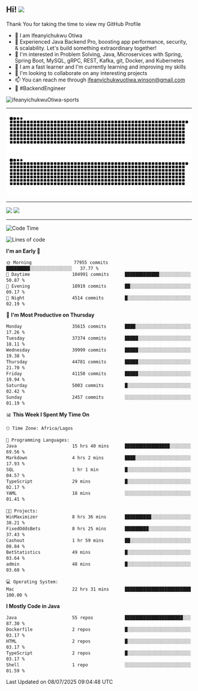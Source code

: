 <!-- BLOG-POST-LIST:START --><!-- BLOG-POST-LIST:END -->

## Hi! <img src="https://media.giphy.com/media/hvRJCLFzcasrR4ia7z/giphy.gif" width="4%"> 

Thank You for taking the time to view my GitHub Profile

- 👋 I am Ifeanyichukwu Otiwa
- 🚀 Experienced Java Backend Pro, boosting app performance, security, & scalability. Let's build something extraordinary together!
- 👀 I'm interested in Problem Solving, Java, Microservices with Spring, Spring Boot, MySQL, gRPC, REST, Kafka, git, Docker, and Kubernetes
- 🌱 I am a fast learner and I'm currently learning and improving my skills
- 💞️ I'm looking to collaborate on any interesting projects
- 📫 You can reach me through ifeanyichukwuotiwa.winson@gmail.com
- 🚀 #BackendEngineer

<p align="left" marginTop="10px"> <img src="https://komarev.com/ghpvc/?username=ifeanyichukwuOtiwa-sports&label=Profile%20views&color=0e75b6&style=for-the-badge" alt="ifeanyichukwuOtiwa-sports" /> </p>

***

<!--🐍📈SNAKEGRAPH / 🌐WEBSITE: https://github.com/Platane/snk -->
![github contribution grid snake animation](https://raw.githubusercontent.com/ifeanyichukwuOtiwa-sports/ifeanyichukwuOtiwa-sports/output/github-contribution-grid-snake-dark.svg#gh-dark-mode-only)![github contribution grid snake animation](https://raw.githubusercontent.com/ifeanyichukwuOtiwa-sports/ifeanyichukwuOtiwa-sports/output/github-contribution-grid-snake.svg#gh-light-mode-only)

***

<p float="left">
  <img float="left" src="https://github-readme-stats.vercel.app/api?username=ifeanyichukwuOtiwa-sports&count_private=true&include_all_commits=true&theme=react&show_icons=true" />
  <img float="right" src="https://github-readme-stats.vercel.app/api/top-langs/?username=ifeanyichukwuOtiwa-sports&layout=compact&show_icons=true&theme=react" /> 
</p>

***



<!--START_SECTION:waka-->
![Code Time](http://img.shields.io/badge/Code%20Time-3%2C928%20hrs%2013%20mins-blue)

![Lines of code](https://img.shields.io/badge/From%20Hello%20World%20I%27ve%20Written-56.4%20million%20lines%20of%20code-blue)

**I'm an Early 🐤** 

```text
🌞 Morning                77955 commits       █████████░░░░░░░░░░░░░░░░   37.77 % 
🌆 Daytime                104991 commits      █████████████░░░░░░░░░░░░   50.87 % 
🌃 Evening                18919 commits       ██░░░░░░░░░░░░░░░░░░░░░░░   09.17 % 
🌙 Night                  4514 commits        █░░░░░░░░░░░░░░░░░░░░░░░░   02.19 % 
```
📅 **I'm Most Productive on Thursday** 

```text
Monday                   35615 commits       ████░░░░░░░░░░░░░░░░░░░░░   17.26 % 
Tuesday                  37374 commits       █████░░░░░░░░░░░░░░░░░░░░   18.11 % 
Wednesday                39999 commits       █████░░░░░░░░░░░░░░░░░░░░   19.38 % 
Thursday                 44781 commits       █████░░░░░░░░░░░░░░░░░░░░   21.70 % 
Friday                   41150 commits       █████░░░░░░░░░░░░░░░░░░░░   19.94 % 
Saturday                 5003 commits        █░░░░░░░░░░░░░░░░░░░░░░░░   02.42 % 
Sunday                   2457 commits        ░░░░░░░░░░░░░░░░░░░░░░░░░   01.19 % 
```


📊 **This Week I Spent My Time On** 

```text
🕑︎ Time Zone: Africa/Lagos

💬 Programming Languages: 
Java                     15 hrs 40 mins      █████████████████░░░░░░░░   69.56 % 
Markdown                 4 hrs 2 mins        ████░░░░░░░░░░░░░░░░░░░░░   17.93 % 
SQL                      1 hr 1 min          █░░░░░░░░░░░░░░░░░░░░░░░░   04.57 % 
TypeScript               29 mins             █░░░░░░░░░░░░░░░░░░░░░░░░   02.17 % 
YAML                     18 mins             ░░░░░░░░░░░░░░░░░░░░░░░░░   01.41 % 

🐱‍💻 Projects: 
WinMaximizer             8 hrs 36 mins       ██████████░░░░░░░░░░░░░░░   38.21 % 
FixedOddsBets            8 hrs 25 mins       █████████░░░░░░░░░░░░░░░░   37.43 % 
Cashout                  1 hr 59 mins        ██░░░░░░░░░░░░░░░░░░░░░░░   08.84 % 
BetStatistics            49 mins             █░░░░░░░░░░░░░░░░░░░░░░░░   03.64 % 
admin                    48 mins             █░░░░░░░░░░░░░░░░░░░░░░░░   03.60 % 

💻 Operating System: 
Mac                      22 hrs 31 mins      █████████████████████████   100.00 % 
```

**I Mostly Code in Java** 

```text
Java                     55 repos            ██████████████████████░░░   87.30 % 
Dockerfile               2 repos             █░░░░░░░░░░░░░░░░░░░░░░░░   03.17 % 
HTML                     2 repos             █░░░░░░░░░░░░░░░░░░░░░░░░   03.17 % 
TypeScript               2 repos             █░░░░░░░░░░░░░░░░░░░░░░░░   03.17 % 
Shell                    1 repo              ░░░░░░░░░░░░░░░░░░░░░░░░░   01.59 % 
```




 Last Updated on 08/07/2025 09:04:48 UTC
<!--END_SECTION:waka-->

<!--
<p align="center">
![trophy](https://github-profile-trophy.vercel.app/?username=ifeanyichukwuOtiwa-sports&theme=onedark) (https://github.com/ryo-ma/github-profile-trophy)
</p>
-->

<!---
ifeanyi-otiwa/ifeanyi-otiwa is a ✨ special ✨ repository because its `README.md` (this file) appears on your GitHub profile.
You can click the Preview link to take a look at your changes.
--->
